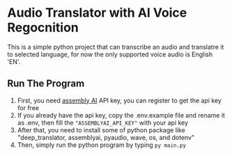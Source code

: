 # Audio Translator with AI Voice Regocnition

This is a simple python project that can transcribe an audio and translatre it to selected language, for now the only supported voice audio is English 'EN'.

## Run The Program

1. First, you need [assembly AI](assemblyai.com) API key, you can register to get the api key for free
2. If you already have the api key, copy the .env.example file and rename it as .env, then fill the `"ASSEMBLYAI_API_KEY"` with your api key
3. After that, you need to install some of python package like "deep_translator, assemblyai, pyaudio, wave, os, and dotenv"
4. Then, simply run the python program by typing `py main.py`
